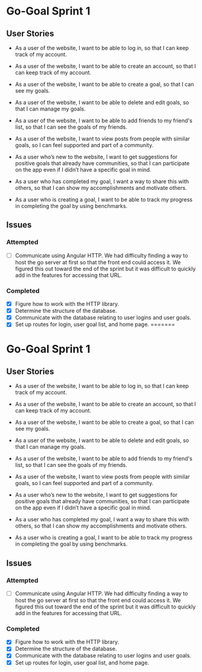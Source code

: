 # Go-Goal Sprint 1 

## User Stories

-   As a user of the website, I want to be able to log in, so that I can keep track of my account.
    
-   As a user of the website, I want to be able to create an account, so that I can keep track of my account.
    
-   As a user of the website, I want to be able to create a goal, so that I can see my goals.
    
-   As a user of the website, I want to be able to delete and edit goals, so that I can manage my goals.
    
-   As a user of the website, I want to be able to add friends to my friend's list, so that I can see the goals of my friends.
    
-   As a user of the website, I want to view posts from people with similar goals, so I can feel supported and part of a community.
    
-   As a user who’s new to the website, I want to get suggestions for positive goals that already have communities, so that I can participate on the app even if I didn’t have a specific goal in mind.
    
-   As a user who has completed my goal, I want a way to share this with others, so that I can show my accomplishments and motivate others.

- As a user who is creating a goal, I want to be able to track my progress in completing the goal by using benchmarks.

## Issues

### Attempted

- [ ]  Communicate using Angular HTTP.
    We had difficulty finding a way to host the go server at first so that the front end could access it. We figured this out toward the end of the sprint but it was difficult to quickly add in the features for accessing that URL.

### Completed

 - [x] Figure how to work with the HTTP library. 
 - [x]  Determine the structure of the database.
 - [x]  Communicate with the database relating to user logins and user goals.
-  [x] Set up routes for login, user goal list, and home page.
=======
# Go-Goal Sprint 1 

## User Stories

-   As a user of the website, I want to be able to log in, so that I can keep track of my account.
    
-   As a user of the website, I want to be able to create an account, so that I can keep track of my account.
    
-   As a user of the website, I want to be able to create a goal, so that I can see my goals.
    
-   As a user of the website, I want to be able to delete and edit goals, so that I can manage my goals.
    
-   As a user of the website, I want to be able to add friends to my friend's list, so that I can see the goals of my friends.
    
-   As a user of the website, I want to view posts from people with similar goals, so I can feel supported and part of a community.
    
-   As a user who’s new to the website, I want to get suggestions for positive goals that already have communities, so that I can participate on the app even if I didn’t have a specific goal in mind.
    
-   As a user who has completed my goal, I want a way to share this with others, so that I can show my accomplishments and motivate others.

- As a user who is creating a goal, I want to be able to track my progress in completing the goal by using benchmarks.

## Issues

### Attempted

- [ ]  Communicate using Angular HTTP.
    We had difficulty finding a way to host the go server at first so that the front end could access it. We figured this out toward the end of the sprint but it was difficult to quickly add in the features for accessing that URL.

### Completed

 - [x] Figure how to work with the HTTP library. 
 - [x]  Determine the structure of the database.
 - [x]  Communicate with the database relating to user logins and user goals.
-  [x] Set up routes for login, user goal list, and home page.
